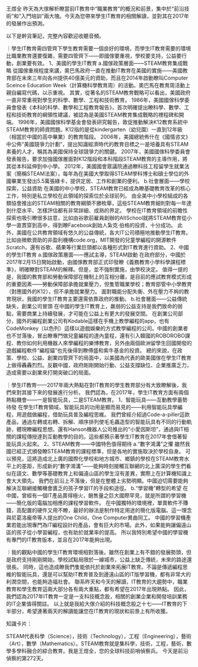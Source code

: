 
王煜全
昨天為大傢解析瞭當前IT教育中“職業教育”的概況和前景，集中於“前沿技術”和“入門培訓”兩大塊。今天為您帶來學生IT教育的相關解讀，並對其在2017年的發展作出預測。

以下是幹貨筆記，完整內容歡迎收聽音頻。

｜學生IT教育需四管齊下學生教育需要一個良好的環境，而學生IT教育需要的環境比職業教育還要復雜，需要四管齊下——即國傢要重視，學校要支持，公益要行動，創業要有效。
1、美國的學生IT教育
a.國傢政策層面——STEAM教育集成戰略
從國傢重視程度來講，奧巴馬政府一直在推動IT教育在美國的實施——美國教育部在未來三年向各州提供40億美元的資助，而且在2014年啟動瞭叫Computer Sceince Education Week（計算機科學教育周）的活動。奧巴馬在教育周活動上親自編寫代碼，以示重視。
其實，從著名的STEAM教育戰略可以看出，美國政府一直非常重視對學生的科學、數學、工程和技術教育。
1986年，美國國傢科學委員會發表《本科的科學、數學和工程教育報告》，首次明確提出瞭科學、數學、工程和技術教育的綱領性建議，被認為是美國STEAM教育集成戰略的裡程碑和開端。
1996年，美國國傢科學基金會發表研究報告，敦促推動解決K12教育系統中STEAM教育的師資問題。K12指的是從kindergarten（幼兒園）一直到12年級（相當於中國的高中畢業）的教育階段。
2006年，美國總統佈什在《國情咨文》中公佈“美國競爭力計劃”，提出知識經濟時代的教育目標之一是培養具有STEAM素養的人才，稱其為美國保持全球競爭力的關鍵。
2007年，美國國傢科學委員會發表報告，要求加強國傢層面對K12階段和本科階段STEAM教育的主導作用，將其從本科延伸到中小學。
2012年，美國國會眾議院通過瞭科技工程留學生就業法案（簡稱STEAM法案），每年為在美國大學取得STEAM學科博士和碩士學位的外國畢業生發出5.5萬張綠卡，提供定居、工作和創業的便利。
b.社會層面——學校探索，公益資助
在美國的中小學校，STEAM教育已經成為瞭基礎教育改革的核心工作，特別是私立學校在此領域的探索位於全球前列。
由全美中小學校組成的各類協會推出的STEAM相關的教育綱領不勝枚舉，這些STEAM教育細則對每一年達到什麼水平、怎樣評估都有非常詳細、成熟的界定。
學校在IT教育領域的前瞻性探索也吸引瞭很多註意，比如由谷歌前雇員創辦的AltSchool就將STEAM教育從小學一直貫穿到高中，得到瞭Facebook創始人紮克·伯格的投資，十分成功。
此外，美國在公共教育領域有悠久的公益傳統，各大IT公司積極地推動學生IT教育。比如由微軟資助的非盈利機構code.org，MIT開發的兒童學編程的開源軟件Scratch，還有谷歌、蘋果等行業巨頭都以各種形式對IT教育進行資助。
2、中國的學生IT教育
a.國傢政策層面——應試主導，STEAM啟動
在政府部分，中國於2017年2月15日開始啟動，由國傢教育部正式印發瞭《義務教育小學科學課程標準》，明確瞭對STEAM的解釋。但是，並不強制實施，由學校決定。
值得一提的是，我國的教育部和勞動保障部在機制上的互相分離，是目前的應試教育模式形成的重要因素——勞動保障部承擔就業壓力，但隻管職業學校；教育部管中小學教育（對應國外的K12），但不承擔就業壓力。
面對職能分配失衡、外在壓力不夠的教育現狀，我國的學生IT教育主要還需依靠政府的推動。
b.社會層面——公益傳統缺失，創業公司冒頭
在中國的學生IT教育上，羸弱的公益支持是我們致命的弱點，需要商業上持續發展，才可能在公益上有更大的發展空間。
在創業公司部分，國外的編程創業公司有Kodable這樣在手機上教學編程的app，也有CodeMonkey（以色列）這樣以遊戲娛樂的方式教學編程的公司。中國的創業者也不甘落後，冒出瞭專門做兒童編程的達內童程，還有引入韓國的ROBOROBO課程、教你如何利用機器人來學編程的樂博教育，另外由兩個歐洲留學生回國開發的遊戲編程軟件“編程貓”也先後得到瞭傅盛和紫牛基金的投資。
總的來說，在政策、學校、公益、創業四管齊下的局面中，以美國為代表的歐美國傢在學生IT教育上做得轟轟烈烈。反觀中國，政府剛剛開始行動、公益支撐缺位、企業推廣乏力，造成需要以創業來打開突破口的局面。

｜學生IT教育——2017年兩大熱點在對IT教育的學生教育部分有大致瞭解後，我們來對其接下來的發展進行分析。
我們認為，在2017年，學生IT教育方面有兩個熱點機會——一是智能玩具，二是STEAM教育。
1、智能玩具——互動教學蓄勢待發
在學生IT教育領域，智能玩具的功用是顯而易見的——利用智能玩具學編程，用遊戲做編程，借助玩具普及編程思維。
我們曾經介紹過Code-a-piller這款產品，通過左轉或右轉、拆解、順序排列使毛毛蟲造型的智能玩具有不同的行動軌跡，體現瞭編程思想。還有Hanson機器人公司推出的“小愛因斯坦”，通過與IT相關的課程傳授達到互動教學的目的。這些都預示著學生IT教育在2017年會借著智能玩具火起來。
2、STEAM教育——中國特色值得期待
a.“數字鴻溝”之懼
雖然我國已經正式頒發瞭STEAM教育的課程標準，但是各地的實施取決於學校自身。
可以預見，這將造成北上廣的國際化學校和地方城市、鄉鎮的學校在STEAM教育水平上的差距，形成新的“數字鴻溝”——能夠時刻接觸互聯網的北上廣深的學生們看似在語文、數學等基礎教育上和偏遠山區的學生沒有差異，實際上在計算機知識上會大大領先。
我們在前沿上不落後，但是在整體上劣勢明顯。中國迫切需要能夠解決互聯網接觸機會匱乏的孩子學習IT的手段和途徑。
b.“學習機”轉型的希望
在中國，曾經有一個IT產品賣得極火，銷售量之巨大國際罕見，就是所謂的學習機——簡化版的電腦加相應的課程學習軟件。
在中國獨特的環境裡，單賣軟件不賺錢，高配置的硬件又用不瞭，最好的辦法是制作特定用途的簡化版電腦。這一理念與尼葛洛龐帝等人提出的One Child，One Computer異曲同工。
中國的學習機產業若能出現專門為IT編程設計的產品，會有巨大的市場。此外，如果能夠讓偏遠山區的孩子從小學習編程，也有助於就業率的提高。
所以我特別希望中國的學習機有專門的IT教育版本，並且在2017年能夠出現。

｜我的觀點中國的學生IT教育環境相對落後。雖然在創業上有不錯的發展勢頭，但是政府支持剛剛開始，學校試點局限於一線城市，公益上缺乏傳統，未來的路途還很長。
同時，這也造成瞭我們隻能依托於創業來拓展IT教育。不論是傳遞編程思維的智能玩具，還是可以幫助IT教育普及到邊遠山區的IT版學習機，都有非常大的利潤空間，也能夠造福社會。
聯系昨天和今天的解讀，IT教育的大趨勢中，職業教育和學生教育這兩大部分各有兩大重點，都有希望在2017年出現熱點。
因此，我們認為2017年IT教育一定是一支科技概念股，相關的創業企業和開發培訓業務的IT企業值得關註。
以上就是我給大傢介紹的科技概念股之十七——IT教育的下半部分，希望連著兩天的解讀能讓您在IT教育的現狀和前景上有所收獲。

知識卡片：

STEAM代表科學（Science），技術（Technology），工程（Engineering），藝術（Art），數學（Mathematics）。STEAM教育就是集科學，技術，工程，藝術，數學多學科融合的綜合教育。我是王煜全，您的全球科技前哨偵察兵。
今天是前沿偵察的第272天。
